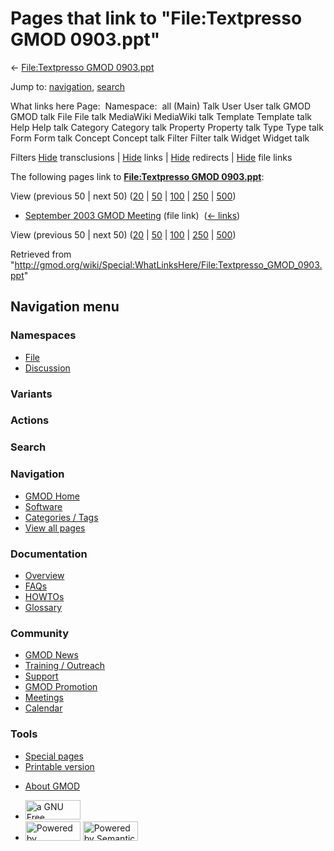 <div id="mw-page-base" class="noprint">

</div>

<div id="mw-head-base" class="noprint">

</div>

<div id="content" class="mw-body" role="main">

<span id="top"></span>

<div id="mw-js-message" style="display:none;">

</div>



# <span dir="auto">Pages that link to "File:Textpresso GMOD 0903.ppt"</span>

<div id="bodyContent">

<div id="contentSub">

← [File:Textpresso GMOD
0903.ppt](/wiki/File:Textpresso_GMOD_0903.ppt "File:Textpresso GMOD 0903.ppt")

</div>

<div id="jump-to-nav" class="mw-jump">

Jump to: [navigation](#mw-navigation), [search](#p-search)

</div>

<div id="mw-content-text">

What links here Page:  Namespace:  all (Main) Talk User User talk GMOD
GMOD talk File File talk MediaWiki MediaWiki talk Template Template talk
Help Help talk Category Category talk Property Property talk Type Type
talk Form Form talk Concept Concept talk Filter Filter talk Widget
Widget talk

Filters
[Hide](/mediawiki/index.php?title=Special:WhatLinksHere/File:Textpresso_GMOD_0903.ppt&hidetrans=1 "Special:WhatLinksHere/File:Textpresso GMOD 0903.ppt")
transclusions \|
[Hide](/mediawiki/index.php?title=Special:WhatLinksHere/File:Textpresso_GMOD_0903.ppt&hidelinks=1 "Special:WhatLinksHere/File:Textpresso GMOD 0903.ppt")
links \|
[Hide](/mediawiki/index.php?title=Special:WhatLinksHere/File:Textpresso_GMOD_0903.ppt&hideredirs=1 "Special:WhatLinksHere/File:Textpresso GMOD 0903.ppt")
redirects \|
[Hide](/mediawiki/index.php?title=Special:WhatLinksHere/File:Textpresso_GMOD_0903.ppt&hideimages=1 "Special:WhatLinksHere/File:Textpresso GMOD 0903.ppt")
file links

The following pages link to **[File:Textpresso GMOD
0903.ppt](/wiki/File:Textpresso_GMOD_0903.ppt "File:Textpresso GMOD 0903.ppt")**:

View (previous 50 \| next 50)
([20](/mediawiki/index.php?title=Special:WhatLinksHere/File:Textpresso_GMOD_0903.ppt&limit=20 "Special:WhatLinksHere/File:Textpresso GMOD 0903.ppt")
\|
[50](/mediawiki/index.php?title=Special:WhatLinksHere/File:Textpresso_GMOD_0903.ppt&limit=50 "Special:WhatLinksHere/File:Textpresso GMOD 0903.ppt")
\|
[100](/mediawiki/index.php?title=Special:WhatLinksHere/File:Textpresso_GMOD_0903.ppt&limit=100 "Special:WhatLinksHere/File:Textpresso GMOD 0903.ppt")
\|
[250](/mediawiki/index.php?title=Special:WhatLinksHere/File:Textpresso_GMOD_0903.ppt&limit=250 "Special:WhatLinksHere/File:Textpresso GMOD 0903.ppt")
\|
[500](/mediawiki/index.php?title=Special:WhatLinksHere/File:Textpresso_GMOD_0903.ppt&limit=500 "Special:WhatLinksHere/File:Textpresso GMOD 0903.ppt"))

- [September 2003 GMOD
  Meeting](/wiki/September_2003_GMOD_Meeting "September 2003 GMOD Meeting")
  (file link) ‎ <span class="mw-whatlinkshere-tools">([←
  links](/mediawiki/index.php?title=Special:WhatLinksHere&target=September+2003+GMOD+Meeting "Special:WhatLinksHere"))</span>

View (previous 50 \| next 50)
([20](/mediawiki/index.php?title=Special:WhatLinksHere/File:Textpresso_GMOD_0903.ppt&limit=20 "Special:WhatLinksHere/File:Textpresso GMOD 0903.ppt")
\|
[50](/mediawiki/index.php?title=Special:WhatLinksHere/File:Textpresso_GMOD_0903.ppt&limit=50 "Special:WhatLinksHere/File:Textpresso GMOD 0903.ppt")
\|
[100](/mediawiki/index.php?title=Special:WhatLinksHere/File:Textpresso_GMOD_0903.ppt&limit=100 "Special:WhatLinksHere/File:Textpresso GMOD 0903.ppt")
\|
[250](/mediawiki/index.php?title=Special:WhatLinksHere/File:Textpresso_GMOD_0903.ppt&limit=250 "Special:WhatLinksHere/File:Textpresso GMOD 0903.ppt")
\|
[500](/mediawiki/index.php?title=Special:WhatLinksHere/File:Textpresso_GMOD_0903.ppt&limit=500 "Special:WhatLinksHere/File:Textpresso GMOD 0903.ppt"))

</div>

<div class="printfooter">

Retrieved from
"<http://gmod.org/wiki/Special:WhatLinksHere/File:Textpresso_GMOD_0903.ppt>"

</div>

<div id="catlinks" class="catlinks catlinks-allhidden">

</div>

<div class="visualClear">

</div>

</div>

</div>

<div id="mw-navigation">

## Navigation menu

<div id="mw-head">



<div id="left-navigation">

<div id="p-namespaces" class="vectorTabs" role="navigation"
aria-labelledby="p-namespaces-label">

### Namespaces

- <span id="ca-nstab-image"><a href="/wiki/File:Textpresso_GMOD_0903.ppt" accesskey="c"
  title="View the file page [c]">File</a></span>
- <span id="ca-talk"><a
  href="/mediawiki/index.php?title=File_talk:Textpresso_GMOD_0903.ppt&amp;action=edit&amp;redlink=1"
  accesskey="t"
  title="Discussion about the content page [t]">Discussion</a></span>

</div>

<div id="p-variants" class="vectorMenu emptyPortlet" role="navigation"
aria-labelledby="p-variants-label">

### 

### Variants[](#)

<div class="menu">

</div>

</div>

</div>

<div id="right-navigation">



<div id="p-cactions" class="vectorMenu emptyPortlet" role="navigation"
aria-labelledby="p-cactions-label">

### Actions[](#)

<div class="menu">

</div>

</div>

<div id="p-search" role="search">

### Search

<div id="simpleSearch">

</div>

</div>

</div>

</div>

<div id="mw-panel">

<div id="p-logo" role="banner">

<a href="/wiki/Main_Page"
style="background-image: url(http://gmod.org/images/GMOD-cogs.png);"
title="Visit the main page"></a>

</div>

<div id="p-Navigation" class="portal" role="navigation"
aria-labelledby="p-Navigation-label">

### Navigation

<div class="body">

- <span id="n-GMOD-Home">[GMOD Home](/wiki/Main_Page)</span>
- <span id="n-Software">[Software](/wiki/GMOD_Components)</span>
- <span id="n-Categories-.2F-Tags">[Categories /
  Tags](/wiki/Categories)</span>
- <span id="n-View-all-pages">[View all
  pages](/wiki/Special:AllPages)</span>

</div>

</div>

<div id="p-Documentation" class="portal" role="navigation"
aria-labelledby="p-Documentation-label">

### Documentation

<div class="body">

- <span id="n-Overview">[Overview](/wiki/Overview)</span>
- <span id="n-FAQs">[FAQs](/wiki/Category:FAQ)</span>
- <span id="n-HOWTOs">[HOWTOs](/wiki/Category:HOWTO)</span>
- <span id="n-Glossary">[Glossary](/wiki/Glossary)</span>

</div>

</div>

<div id="p-Community" class="portal" role="navigation"
aria-labelledby="p-Community-label">

### Community

<div class="body">

- <span id="n-GMOD-News">[GMOD News](/wiki/GMOD_News)</span>
- <span id="n-Training-.2F-Outreach">[Training /
  Outreach](/wiki/Training_and_Outreach)</span>
- <span id="n-Support">[Support](/wiki/Support)</span>
- <span id="n-GMOD-Promotion">[GMOD
  Promotion](/wiki/GMOD_Promotion)</span>
- <span id="n-Meetings">[Meetings](/wiki/Meetings)</span>
- <span id="n-Calendar">[Calendar](/wiki/Calendar)</span>

</div>

</div>

<div id="p-tb" class="portal" role="navigation"
aria-labelledby="p-tb-label">

### Tools

<div class="body">

- <span id="t-specialpages"><a href="/wiki/Special:SpecialPages" accesskey="q"
  title="A list of all special pages [q]">Special pages</a></span>
- <span id="t-print"><a
  href="/mediawiki/index.php?title=Special:WhatLinksHere/File:Textpresso_GMOD_0903.ppt&amp;printable=yes"
  rel="alternate" accesskey="p"
  title="Printable version of this page [p]">Printable version</a></span>

</div>

</div>

</div>

</div>

<div id="footer" role="contentinfo">

- <span id="footer-places-about">[About
  GMOD](/wiki/GMOD:About "GMOD:About")</span>

<!-- -->

- <span id="footer-copyrightico">[<img src="http://www.gnu.org/graphics/gfdl-logo-small.png" width="88"
  height="31" alt="a GNU Free Documentation License" />](http://www.gnu.org/licenses/fdl-1.3.html)</span>
- <span id="footer-poweredbyico">[<img src="/mediawiki/skins/common/images/poweredby_mediawiki_88x31.png"
  width="88" height="31" alt="Powered by MediaWiki" />](//www.mediawiki.org/)
  [<img
  src="/mediawiki/extensions/SemanticMediaWiki/includes/../resources/images/smw_button.png"
  width="88" height="31" alt="Powered by Semantic MediaWiki" />](https://www.semantic-mediawiki.org/wiki/Semantic_MediaWiki)</span>

<div style="clear:both">

</div>

</div>
